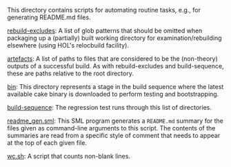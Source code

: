 This directory contains scripts for automating routine tasks, e.g., for
generating README.md files.

[rebuild-excludes](rebuild-excludes):
A list of glob patterns that should be omitted when packaging up a (partially)
built working directory for examination/rebuilding elsewhere (using HOL's
relocbuild facility).

[artefacts](artefacts):
A list of paths to files that are considered to be the (non-theory) outputs of
a successful build. As with rebuild-excludes and build-sequence, these are
paths relative to the root directory.

[bin](bin):
This directory represents a stage in the build sequence where the latest
available cake binary is downloaded to perform testing and bootstrapping.

[build-sequence](build-sequence):
The regression test runs through this list of directories.

[readme_gen.sml](readme_gen.sml):
This SML program generates a `README.md` summary for the files
given as command-line arguments to this script. The contents of the
summaries are read from a specific style of comment that needs to
appear at the top of each given file.

[wc.sh](wc.sh):
A script that counts non-blank lines.
